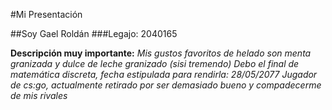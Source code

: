 #Mi Presentación

##Soy Gael Roldán
###Legajo: 2040165

**Descripción muy importante:**
*Mis gustos favoritos de helado son menta granizada y dulce de leche granizado (sisi tremendo)*
*Debo el final de matemática discreta, fecha estipulada para rendirla: 28/05/2077*
*Jugador de cs:go, actualmente retirado por ser demasiado bueno y compadecerme de mis rivales*